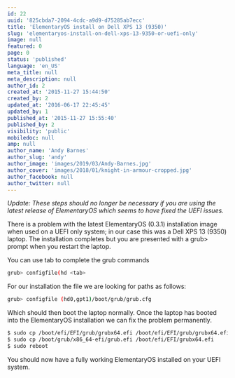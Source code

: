 ```yaml
---
id: 22
uuid: '825cbda7-2094-4cdc-a9d9-d75285ab7ecc'
title: 'ElementaryOS install on Dell XPS 13 (9350)'
slug: 'elementaryos-install-on-dell-xps-13-9350-or-uefi-only'
image: null
featured: 0
page: 0
status: 'published'
language: 'en_US'
meta_title: null
meta_description: null
author_id: 2
created_at: '2015-11-27 15:44:50'
created_by: 2
updated_at: '2016-06-17 22:45:45'
updated_by: 1
published_at: '2015-11-27 15:55:40'
published_by: 2
visibility: 'public'
mobiledoc: null
amp: null
author_name: 'Andy Barnes'
author_slug: 'andy'
author_image: 'images/2019/03/Andy-Barnes.jpg'
author_cover: 'images/2018/01/knight-in-armour-cropped.jpg'
author_facebook: null
author_twitter: null
---
```


_Update: These steps should no longer be necessary if you are using the latest release of ElementaryOS which seems to have fixed the UEFI issues._

There is a problem with the latest ElementaryOS (0.3.1) installation image when used on a UEFI only system; in our case this was a Dell XPS 13 (9350) laptop. The installation completes but you are presented with a grub> prompt when you restart the laptop.

You can use tab to complete the grub commands

```bash
grub> configfile(hd <tab>
```

For our installation the file we are looking for paths as follows:

```bash
grub> configfile (hd0,gpt1)/boot/grub/grub.cfg
```

Which should then boot the laptop normally. Once the laptop has booted into the ElementaryOS installation we can fix the problem permanently.

```bash
$ sudo cp /boot/efi/EFI/grub/grubx64.efi /boot/efi/EFI/grub/grubx64.efi.broken
$ sudo cp /boot/grub/x86_64-efi/grub.efi /boot/efi/EFI/grubx64.efi
$ sudo reboot
```

You should now have a fully working ElementaryOS installed on your UEFI system.
